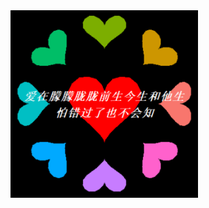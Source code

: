 
<img width="300" height="300" src="https://github.com/githubwwwjjj/plothelper/blob/master/start.PNG">
